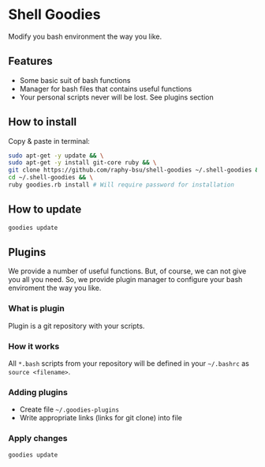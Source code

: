 Shell Goodies
=============

Modify you bash environment the way you like.

## Features

* Some basic suit of bash functions
* Manager for bash files that contains useful functions
* Your personal scripts never will be lost. See plugins section

## How to install

Copy & paste in terminal:

```bash
sudo apt-get -y update && \
sudo apt-get -y install git-core ruby && \
git clone https://github.com/raphy-bsu/shell-goodies ~/.shell-goodies && \
cd ~/.shell-goodies && \
ruby goodies.rb install # Will require password for installation
```

## How to update

```bash
goodies update
```

## Plugins

We provide a number of useful functions. But, of course, we can not
give you all you need. So, we provide plugin manager to configure
your bash enviroment the way you like.

### What is plugin

Plugin is a git repository with your scripts.

### How it works

All `*.bash` scripts from your repository will be
defined in your `~/.bashrc` as `source <filename>`.

### Adding plugins

* Create file `~/.goodies-plugins`
* Write appropriate links (links for git clone) into file

### Apply changes

```bash
goodies update
```
